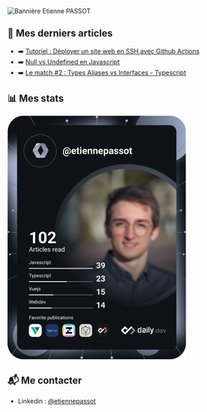 ![Bannière Etienne PASSOT](https://user-images.githubusercontent.com/25387175/147342142-1bdde367-1eef-4d99-a98d-a005c21ed3f8.png)


## 📄 Mes derniers articles
- ➡️ [Tutoriel : Déployer un site web en SSH avec Github Actions](https://herewecode.io/fr/blog/github-actions-website-ssh-server/)
- ➡️ [Null vs Undefined en Javascript](https://herewecode.io/fr/blog/null-vs-undefined-javascript/)
- ➡️ [Le match #2 : Types Aliases vs Interfaces - Typescript](https://herewecode.io/fr/blog/alias-type-vs-interface-typescript/)


## 📊 Mes stats

<a href="https://app.daily.dev/etiennepassot"><img src="https://github.com/EtiennePASSOT/EtiennePASSOT/blob/master/devcard.svg" width="400" alt="Etienne Passot's Dev Card"/></a>

## 📬 Me contacter
- Linkedin : [@etiennepassot](https://www.linkedin.com/in/etiennepassot/)
